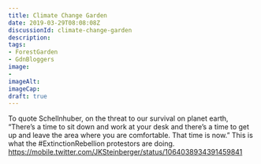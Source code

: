 ```yaml
---
title: Climate Change Garden
date: 2019-03-29T08:08:08Z
discussionId: climate-change-garden
description: 
tags: 
- ForestGarden
- GdnBloggers
image: 
- 
imageAlt: 
imageCap: 
draft: true
---
```


To quote Schellnhuber, on the threat to our survival on planet earth, “There’s a time to sit down and work at your desk and there’s a time to  get up and leave the area where you are comfortable. That time is now.” 
This is what the #ExtinctionRebellion protestors are doing. 
https://mobile.twitter.com/JKSteinberger/status/1064038934391459841
